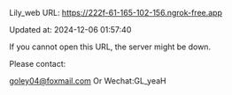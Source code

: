 Lily_web URL: https://222f-61-165-102-156.ngrok-free.app

Updated at: 2024-12-06 01:57:40

If you cannot open this URL, the server might be down.

Please contact: 

goley04@foxmail.com Or Wechat:GL_yeaH